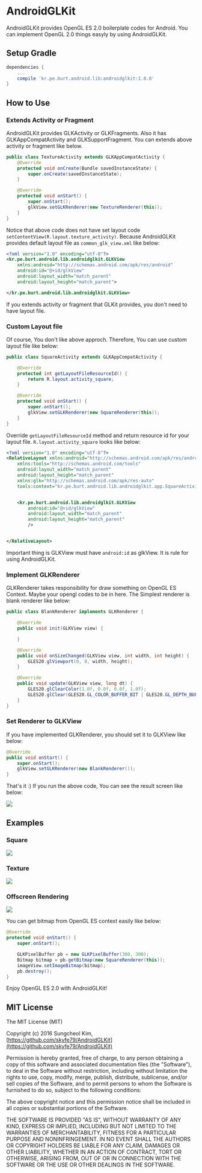 # AndroidGLKit

AndroidGLKit provides OpenGL ES 2.0 boilerplate codes for Android. You can implement OpenGL 2.0 things easyly by using AndroidGLKit. 

## Setup Gradle

```groovy
dependencies {
    ...
	compile 'kr.pe.burt.android.lib:androidglkit:1.0.0'
}
```

## How to Use

### Extends Activity or Fragment

AndroidGLKit provides GLKActivity or GLKFragments. Also it has  GLKAppCompatActivity and GLKSupportFragment. You can extends above activity or fragment like below.

```java
public class TextureActivity extends GLKAppCompatActivity {
    @Override
    protected void onCreate(Bundle savedInstanceState) {
        super.onCreate(savedInstanceState);
    }

    @Override
    protected void onStart() {
        super.onStart();
        glkView.setGLKRenderer(new TextureRenderer(this));
    }
}
```

Notice that above code does not have set layout code `setContentView(R.layout.texture_activity)`. Because AndroidGLKit provides default layout file as `common_glk_view.xml` like below:

```xml
<?xml version="1.0" encoding="utf-8"?>
<kr.pe.burt.android.lib.androidglkit.GLKView
    xmlns:android="http://schemas.android.com/apk/res/android"
    android:id="@+id/glkView"
    android:layout_width="match_parent"
    android:layout_height="match_parent">

</kr.pe.burt.android.lib.androidglkit.GLKView>
```

If you extends activity or fragment that GLKit provides, you don't need to have layout file. 

### Custom Layout file

Of course, You don't like above approch. Therefore, You can use custom layout file like below:

```java
public class SquareActivity extends GLKAppCompatActivity {

    @Override
    protected int getLayoutFileResourceId() {
        return R.layout.activity_square;
    }

    @Override
    protected void onStart() {
        super.onStart();
        glkView.setGLKRenderer(new SquareRenderer(this));
    }
}
```

Override `getLayoutFileResourceId` method and return resource id for your layout file. `R.layout.activity_square` looks like below:

```xml
<?xml version="1.0" encoding="utf-8"?>
<RelativeLayout xmlns:android="http://schemas.android.com/apk/res/android"
    xmlns:tools="http://schemas.android.com/tools"
    android:layout_width="match_parent"
    android:layout_height="match_parent"
    xmlns:glk="http://schemas.android.com/apk/res-auto"
    tools:context="kr.pe.burt.android.lib.androidglkit.app.SquareActivity">


    <kr.pe.burt.android.lib.androidglkit.GLKView
        android:id="@+id/glkView"
        android:layout_width="match_parent"
        android:layout_height="match_parent"
        />


</RelativeLayout>
```

Important thing is GLKView must have `android:id` as glkView. It is rule for using AndroidGLKit.

### Implement GLKRenderer

GLKRenderer takes responsibility for draw something on OpenGL ES Context. Maybe your opengl codes to be in here. The Simplest renderer is blank renderer like below:

```java
public class BlankRenderer implements GLKRenderer {

    @Override
    public void init(GLKView view) {

    }

    @Override
    public void onSizeChanged(GLKView view, int width, int height) {
        GLES20.glViewport(0, 0, width, height);
    }

    @Override
    public void update(GLKView view, long dt) {
        GLES20.glClearColor(1.0f, 0.0f, 0.0f, 1.0f);
        GLES20.glClear(GLES20.GL_COLOR_BUFFER_BIT | GLES20.GL_DEPTH_BUFFER_BIT);
    }
}
```

### Set Renderer to GLKView

If you have implemented GLKRenderer, you should set it to GLKView like below:

```java
@Override
public void onStart() {
    super.onStart();
    glkView.setGLKRenderer(new BlankRenderer());
}
```

That's it :) If you run the above code, You can see the result screen like below:

![](art/img_01.png)

## Examples 

### Square

![](art/img_02.png)

### Texture

![](art/img_04.png)

### Offscreen Rendering

![](art/img_03.png)

You can get bitmap from OpenGL ES context easily like below:

```java
@Override
protected void onStart() {
    super.onStart();

    GLKPixelBuffer pb = new GLKPixelBuffer(300, 300);
    Bitmap bitmap = pb.getBitmap(new SquareRenderer(this));
    imageView.setImageBitmap(bitmap);
    pb.destroy();
}
```

Enjoy OpenGL ES 2.0 with AndroidGLKit!

## MIT License

The MIT License (MIT)

Copyright (c) 2016 Sungcheol Kim, [https://github.com/skyfe79/AndroidGLKit](https://github.com/skyfe79/AndroidGLKit)

Permission is hereby granted, free of charge, to any person obtaining a copy
of this software and associated documentation files (the "Software"), to deal
in the Software without restriction, including without limitation the rights
to use, copy, modify, merge, publish, distribute, sublicense, and/or sell
copies of the Software, and to permit persons to whom the Software is
furnished to do so, subject to the following conditions:

The above copyright notice and this permission notice shall be included in all
copies or substantial portions of the Software.

THE SOFTWARE IS PROVIDED "AS IS", WITHOUT WARRANTY OF ANY KIND, EXPRESS OR
IMPLIED, INCLUDING BUT NOT LIMITED TO THE WARRANTIES OF MERCHANTABILITY,
FITNESS FOR A PARTICULAR PURPOSE AND NONINFRINGEMENT. IN NO EVENT SHALL THE
AUTHORS OR COPYRIGHT HOLDERS BE LIABLE FOR ANY CLAIM, DAMAGES OR OTHER
LIABILITY, WHETHER IN AN ACTION OF CONTRACT, TORT OR OTHERWISE, ARISING FROM,
OUT OF OR IN CONNECTION WITH THE SOFTWARE OR THE USE OR OTHER DEALINGS IN THE
SOFTWARE.


